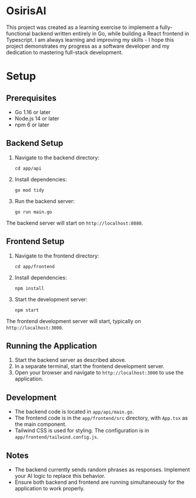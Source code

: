 # OsirisAI

This project was created as a learning exercise to implement a fully-functional backend written entirely in Go, while building a React frontend in Typescript. I am always learning and improving my skills - I hope this project demonstrates my progress as a software developer and my dedication to mastering full-stack development.

# Setup

## Prerequisites

- Go 1.16 or later
- Node.js 14 or later
- npm 6 or later

## Backend Setup

1. Navigate to the backend directory:
   ```
   cd app/api
   ```

2. Install dependencies:
   ```
   go mod tidy
   ```

3. Run the backend server:
   ```
   go run main.go
   ```

The backend server will start on `http://localhost:8080`.

## Frontend Setup

1. Navigate to the frontend directory:
   ```
   cd app/frontend
   ```

2. Install dependencies:
   ```
   npm install
   ```

3. Start the development server:
   ```
   npm start
   ```

The frontend development server will start, typically on `http://localhost:3000`.

## Running the Application

1. Start the backend server as described above.
2. In a separate terminal, start the frontend development server.
3. Open your browser and navigate to `http://localhost:3000` to use the application.

## Development

- The backend code is located in `app/api/main.go`.
- The frontend code is in the `app/frontend/src` directory, with `App.tsx` as the main component.
- Tailwind CSS is used for styling. The configuration is in `app/frontend/tailwind.config.js`.

## Notes

- The backend currently sends random phrases as responses. Implement your AI logic to replace this behavior.
- Ensure both backend and frontend are running simultaneously for the application to work properly.
